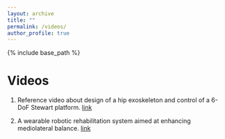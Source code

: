 ```yaml
---
layout: archive
title: ""
permalink: /videos/
author_profile: true
---
```


{% include base_path %}

Videos
======

1. Reference video about design of a hip exoskeleton and control of a 6-DoF Stewart platform. [link](https://www.youtube.com/watch?v=xUTtMf36So4&t=10s)
   
2. A wearable robotic rehabilitation system aimed at enhancing mediolateral balance. [link](https://www.youtube.com/watch?v=zEkhAhFhwfs)  



